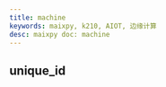 ```yaml
---
title: machine
keywords: maixpy, k210, AIOT, 边缘计算
desc: maixpy doc: machine
---
```





## unique_id



